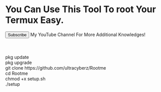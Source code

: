 <!DOCTYPE html>
<html>
  <head>
  </head>
<body>
<h1>You Can Use This Tool To root Your Termux Easy.</h1>
<a href="https://www.youtube.com/@CyberGash"><button id="root">Subscribe</button></a> My YouTube Channel For More Additional Knowledges!<br>
  <br>
  <br>
  <br>
  pkg update<br>
  pkg upgrade<br>
  git clone https://github.com/ultracyberz/Rootme<br>
  cd Rootme<br>
  chmod +x setup.sh <br>
  ./setup<br>
</body>
</html>

